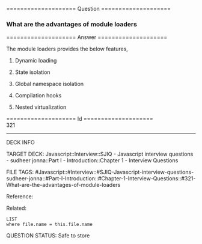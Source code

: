 ==================== Question ====================  

### What are the advantages of module loaders  

==================== Answer ====================  

The module loaders provides the below features,

1. Dynamic loading

2. State isolation

3. Global namespace isolation

4. Compilation hooks

5. Nested virtualization

==================== Id ====================  
321

---

DECK INFO

TARGET DECK: Javascript::Interview::SJIQ - Javascript interview questions - sudheer jonna::Part I - Introduction::Chapter 1 - Interview Questions

FILE TAGS: #Javascript::#Interview::#SJIQ-Javascript-interview-questions-sudheer-jonna::#Part-I-Introduction::#Chapter-1-Interview-Questions::#321-What-are-the-advantages-of-module-loaders

Reference:

Related:

```dataview
LIST
where file.name = this.file.name
```

QUESTION STATUS: Safe to store
